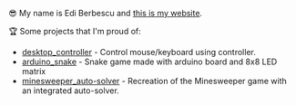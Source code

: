 😎 My name is Edi Berbescu and [this is my website](https://ediberbe.github.io/).  

🏆 Some projects that I'm proud of:
- [desktop\_controller](https://github.com/ediberbe/desktop_controller) - Control mouse/keyboard using controller. 
- [arduino\_snake](https://github.com/ediberbe/arduino_snake) - Snake game made with arduino board and 8x8 LED matrix
- [minesweeper\_auto-solver](https://github.com/ediberbe/minesweeper_auto-solver) - Recreation of the Minesweeper game with an integrated auto-solver.
